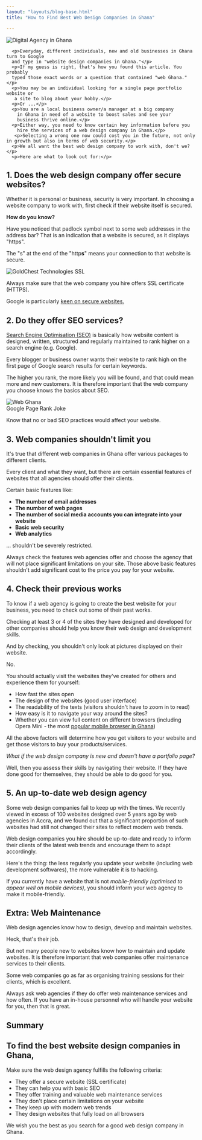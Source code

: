 ```yaml
---
layout: "layouts/blog-base.html"
title: "How to Find Best Web Design Companies in Ghana"

---
```

  <img src= "/images/blogpics/web-design-ghana1.png" alt= "Digital Agency in Ghana" class= "img-responsive center-block" loading="lazy">
    
      <p>Everyday, different individuals, new and old businesses in Ghana turn to Google
      and type in "website design companies in Ghana."</p>
      <p>If my guess is right, that's how you found this article. You probably
      typed those exact words or a question that contained "web Ghana."</p>
      <p>You may be an individual looking for a single page portfolio website or
       a site to blog about your hobby.</p>
      <p>Or ...</p>
      <p>You are a local business owner/a manager at a big company
        in Ghana in need of a website to boost sales and see your
        business thrive online.</p>
      <p>Either way, you need to know certain key information before you
        hire the services of a web design company in Ghana.</p>
       <p>Selecting a wrong one now could cost you in the future, not only in growth but also in terms of web security.</p>
      <p>We all want the best web design company to work with, don't we?</p>
      <p>Here are what to look out for:</p>

  <h2>1. Does the web design company offer secure websites?</h2>
      <p>Whether it is personal or business, security is very important.
        In choosing a website company to work with, first check if their website itself is secured.</p>
      <p><strong>How do you know?</strong><p>
      <p>Have you noticed that padlock symbol next to some web addresses in the address bar?
       That is an indication that a website is secured, as it displays "https".</p>
      <p>The "s" at the end of the "http<strong>s</strong>" means your connection to that
       website is secure.</p>
      <img src= "/images/blogpics/goldchestssl.png" alt= "GoldChest Technologies SSL"
        class= "img-responsive center-block">
      <p>Always make sure that the web company you hire offers SSL certificate (HTTPS).</p>
      <p>Google is particularly <a href="https://www.blog.google/topics/safety-security/say-yes-https-chrome-secures-web-one-site-time/" target="_blank">
        keen on secure websites.</a></p>

  <h2>2. Do they offer SEO services?</h2>
      <p><a href="https://searchengineland.com/guide/what-is-seo" target="_blank">Search Engine
       Optimisation (SEO)</a> is basically how website content is designed, written,
       structured and regularly maintained to rank higher on a search engine (e.g. Google).</p>
      <p>Every blogger or business owner wants their website to rank high on the
        first page of Google search results for certain keywords.</p>
      <p>The higher you rank, the more likely you will be found, and that could
       mean more and new customers. It is therefore important that the web company
       you choose knows the basics about SEO.</p>
      <img src= "/images/blogpics/google-serp1.png" alt= "Web Ghana" class= "img-responsive center-block">
      <div class= "pic-cred">Google Page Rank Joke</div>
      <p>Know that no or bad SEO practices would affect your website.</p>

  <h2>3. Web companies shouldn't limit you</h2>
      <p>It's true that different web companies in Ghana offer various packages to
       different clients.</p>
      <p>Every client and what they want, but there are certain essential features
       of websites that all agencies should offer their clients.</p>
      <p>Certain basic features like:</p>
      <ul>
       <strong>
        <li>The number of email addresses</li>
        <li>The number of web pages</li>
        <li>The number of social media accounts you can integrate into your website</li>
        <li>Basic web security</li>
        <li>Web analytics</li>
       </strong>
      </ul>
      <p>... shouldn't be severely restricted.</p>
      <p>Always check the features web agencies offer and choose the agency that
       will not place significant limitations on your site. Those above basic features
       shouldn't add significant cost to the price you pay for your website.</p>

  <h2>4. Check their previous works</h2>
      <p>To know if a web agency is going to create the best website for your business, you need to
       check out some of their past works.</p>
      <p>Checking at least 3 or 4 of the sites they have designed and developed for
        other companies should help you know their web design and development skills.</p>
      <p>And by checking, you shouldn't only look at pictures displayed on their website.</p>
      <p>No.</p>
      <p>You should actually visit the websites they've created for
        others and experience them for yourself:<p>
      <ul>
       <li>How fast the sites open</li>
       <li>The design of the websites (good user interface)</li>
       <li>The readability of the texts (visitors shouldn't have to zoom in to read)</li>
       <li>How easy is it to navigate your way around the sites?</li>
       <li>Whether you can view full content on different browsers (including Opera Mini - the most
       <a href="http://gs.statcounter.com/browser-market-share/mobile/ghana" target="_blank">popular
       mobile browser in Ghana</a>) </li>
      </ul>
      <p>All the above factors will determine how you get visitors to your website
       and get those visitors to buy your products/services.</p>
      <p><em>What if the web design company is new and doesn't have a portfolio page?</em></p>
      <p>Well, then you assess their skills by navigating their website. If they have
       done good for themselves, they should be able to do good for you.</p>

  <h2>5. An up-to-date web design agency</h2>
      <p>Some web design companies fail to keep up with the times. We recently viewed in excess of 100
       websites designed over 5 years ago by web agencies in Accra, and we found out that a significant proportion
       of such websites had still not changed their sites to reflect modern web trends.</p>
      <p>Web design companies you hire should be up-to-date and ready to inform their
       clients of the latest web trends and encourage them to adapt accordingly.</p>
      <p>Here's the thing: the less regularly you update your website (including web development softwares),
       the more vulnerable it is to hacking.</p>
      <p>If you currently have a website that is not <em>mobile-friendly (optimised to
       appear well on mobile devices)</em>, you should inform your web agency to
       make it mobile-friendly.</p>

  <h2>Extra: Web Maintenance</h2>
      <p>Web design agencies know how to design, develop and maintain websites.</p>
      <p>Heck, that's their job.</p>
      <p>But not many people new to websites know how to maintain and update websites.
        It is therefore important that web companies offer maintenance services to their clients.</p>
      <p>Some web companies go as far as organising training sessions for their clients,
        which is excellent.</p>
      <p>Always ask web agencies if they do offer web maintenance services and how often.
        If you have an in-house personnel who will handle your website for you, then that is great.</p>

  <h2>Summary</h2>
     <h2>To find the best website design companies in Ghana,</h2>
     <p>Make sure the web design agency fulfills the following criteria:</p>
     <ul>
      <li>They offer a secure website (SSL certificate)</li>
      <li>They can help you with basic SEO</li>
      <li>They offer training and valuable web maintenance services</li>
      <li>They don't place certain limitations on your website</li>
      <li>They keep up with modern web trends</li>
      <li>They design websites that fully load on all browsers</li>
     </ul>
    
  <p>We wish you the best as you search for a good web design company in Ghana.</p>

     
